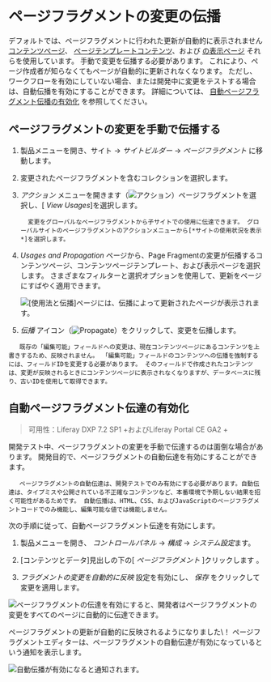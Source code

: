 # ページフラグメントの変更の伝播

デフォルトでは、ページフラグメントに行われた更新が自動的に表示されません [コンテンツページ](../../creating-pages/content-pages-overview.md)、 [ページテンプレートコンテンツ](../../creating-pages/creating-a-page-template.md)、および [の表示ページ](./creating-a-display-page-template.md) それらを使用しています。 手動で変更を伝播する必要があります。 これにより、ページ作成者が知らなくてもページが自動的に更新されなくなります。 ただし、ワークフローを有効にしていない場合、または開発中に変更をテストする場合は、自動伝播を有効にすることができます。 詳細については、 [自動ページフラグメント伝播の有効化](#enabling-automatic-page-fragment-propagation) を参照してください。

## ページフラグメントの変更を手動で伝播する

1.  製品メニューを開き、サイト → *サイトビルダー* → *ページフラグメント* に移動します。

2.  変更されたページフラグメントを含むコレクションを選択します。

3.  *アクション* メニューを開きます（![アクション](../../../images/icon-actions.png)）ページフラグメントを選択し、[ *View Usages*]を選択します。

    ``` note::
      変更をグローバルなページフラグメントから子サイトでの使用に伝達できます。 グローバルサイトのページフラグメントのアクションメニューから[*サイトの使用状況を表示*]を選択します。
    ```

4.  *Usages and Propagation* ページから、Page Fragmentの変更が伝播するコンテンツページ、コンテンツページテンプレート、および表示ページを選択します。 さまざまなフィルターと選択オプションを使用して、更新をページにすばやく適用できます。

    ![[使用法と伝播]ページには、伝播によって更新されたページが表示されます。](./propagating-page-fragment-changes/images/01.png)

5.  *伝播* アイコン（![Propagate](../../../images/icon-propagate.png)）をクリックして、変更を伝播します。

<!-- end list -->

``` note::
   既存の「編集可能」フィールドへの変更は、現在コンテンツページにあるコンテンツを上書きするため、反映されません。 「編集可能」フィールドのコンテンツへの伝播を強制するには、フィールドIDを変更する必要があります。 そのフィールドで作成されたコンテンツは、変更が反映されるときにコンテンツページに表示されなくなりますが、データベースに残り、古いIDを使用して取得できます。
```

## 自動ページフラグメント伝達の有効化

> 可用性：Liferay DXP 7.2 SP1 +およびLiferay Portal CE GA2 +

開発テスト中、ページフラグメントの変更を手動で伝達するのは面倒な場合があります。 開発目的で、ページフラグメントの自動伝達を有効にすることができます。

``` warning::
   ページフラグメントの自動伝達は、開発テストでのみ有効にする必要があります。自動伝達は、タイプミスや公開されている不正確なコンテンツなど、本番環境で予期しない結果を招く可能性があるためです。 自動伝播は、HTML、CSS、およびJavaScriptのページフラグメントコードでのみ機能し、編集可能な値では機能しません。
```

次の手順に従って、自動ページフラグメント伝達を有効にします。

1.  製品メニューを開き、 *コントロールパネル* → *構成* → *システム設定*ます。

2.  [コンテンツとデータ]見出しの下の[ *ページフラグメント* ]クリックします 。

3.  *フラグメントの変更を自動的に反映* 設定を有効にし、 *保存* をクリックして変更を適用します。

![ページフラグメントの伝達を有効にすると、開発者はページフラグメントの変更をすべてのページに自動的に伝達できます。](./propagating-page-fragment-changes/images/02.png)

ページフラグメントの更新が自動的に反映されるようになりました\！ ページフラグメントエディターは、ページフラグメントの自動伝達が有効になっているという通知を表示します。

![自動伝播が有効になると通知されます。](./propagating-page-fragment-changes/images/03.png)
